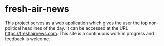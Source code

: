 # fresh-air-news
This project serves as a web application which gives the user the top non-political headlines of the day.
It can be accessed at the URL https://freshairnews.com. This site is a continuous work in progress and feedback is welcome.
